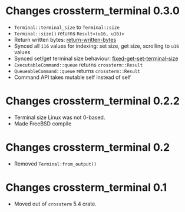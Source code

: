 # Changes crossterm_terminal 0.3.0
- `Terminal::terminal_size` to `Terminal::size`
- `Terminal::size()` returns `Result<(u16, u16)>`
- Return written bytes: [return-written-bytes]
- Synced all `i16` values for indexing: set size, get size, scrolling to `u16` values
- Synced set/get terminal size behaviour: [fixed-get-set-terminal-size]
- `ExecutableCommand::queue` returns `crossterm::Result`
- `QueueableCommand::queue` returns `crossterm::Result`
- Command API takes mutable self instead of self

[return-written-bytes]: https://github.com/crossterm-rs/crossterm/pull/212
[fixed-get-set-terminal-size]: https://github.com/crossterm-rs/crossterm/pull/242

# Changes crossterm_terminal 0.2.2
- Terminal size Linux was not 0-based.
- Made FreeBSD compile

# Changes crossterm_terminal 0.2
- Removed `Terminal:from_output()` 

# Changes crossterm_terminal 0.1 
- Moved out of `crossterm` 5.4 crate. 